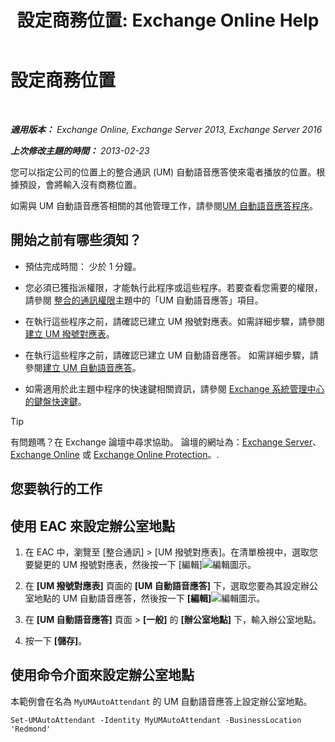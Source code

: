 ﻿---
title: '設定商務位置: Exchange Online Help'
TOCTitle: 設定商務位置
ms:assetid: 19bbc20d-d11e-4e75-9bb4-c5d85cf17fc5
ms:mtpsurl: https://technet.microsoft.com/zh-tw/library/Ee423540(v=EXCHG.150)
ms:contentKeyID: 52062234
ms.date: 05/23/2018
mtps_version: v=EXCHG.150
ms.translationtype: MT
---

# 設定商務位置

 

_**適用版本：** Exchange Online, Exchange Server 2013, Exchange Server 2016_

_**上次修改主題的時間：** 2013-02-23_

您可以指定公司的位置上的整合通訊 (UM) 自動語音應答使來電者播放的位置。根據預設，會將輸入沒有商務位置。

如需與 UM 自動語音應答相關的其他管理工作，請參閱[UM 自動語音應答程序](https://docs.microsoft.com/zh-tw/exchange/voice-mail-unified-messaging/automatically-answer-and-route-calls/um-auto-attendant-procedures)。

## 開始之前有哪些須知？

  - 預估完成時間： 少於 1 分鐘。

  - 您必須已獲指派權限，才能執行此程序或這些程序。若要查看您需要的權限，請參閱 [整合的通訊權限](unified-messaging-permissions-exchange-2013-help.md)主題中的「UM 自動語音應答」項目。

  - 在執行這些程序之前，請確認已建立 UM 撥號對應表。如需詳細步驟，請參閱[建立 UM 撥號對應表](https://docs.microsoft.com/zh-tw/exchange/voice-mail-unified-messaging/connect-voice-mail-system/create-um-dial-plan)。

  - 在執行這些程序之前，請確認已建立 UM 自動語音應答。 如需詳細步驟，請參閱[建立 UM 自動語音應答](create-a-um-auto-attendant-exchange-2013-help.md)。

  - 如需適用於此主題中程序的快速鍵相關資訊，請參閱 [Exchange 系統管理中心的鍵盤快速鍵](keyboard-shortcuts-in-the-exchange-admin-center-exchange-online-protection-help.md)。


> [!TIP]  
> 有問題嗎？在 Exchange 論壇中尋求協助。 論壇的網址為：<a href="https://go.microsoft.com/fwlink/p/?linkid=60612">Exchange Server</a>、 <a href="https://go.microsoft.com/fwlink/p/?linkid=267542">Exchange Online</a> 或 <a href="https://go.microsoft.com/fwlink/p/?linkid=285351">Exchange Online Protection</a>。.




## 您要執行的工作

## 使用 EAC 來設定辦公室地點

1.  在 EAC 中，瀏覽至 \[整合通訊\] \> \[UM 撥號對應表\]。在清單檢視中，選取您要變更的 UM 撥號對應表，然後按一下 \[編輯\]![編輯圖示](images/JJ218640.6f53ccb2-1f13-4c02-bea0-30690e6ea71d(EXCHG.150).gif "編輯圖示")。

2.  在 **\[UM 撥號對應表\]** 頁面的 **\[UM 自動語音應答\]** 下，選取您要為其設定辦公室地點的 UM 自動語音應答，然後按一下 **\[編輯\]**![編輯圖示](images/JJ218640.6f53ccb2-1f13-4c02-bea0-30690e6ea71d(EXCHG.150).gif "編輯圖示")。

3.  在 **\[UM 自動語音應答\]** 頁面 \> **\[一般\]** 的 **\[辦公室地點\]** 下，輸入辦公室地點。

4.  按一下 **\[儲存\]**。

## 使用命令介面來設定辦公室地點

本範例會在名為 `MyUMAutoAttendant` 的 UM 自動語音應答上設定辦公室地點。

    Set-UMAutoAttendant -Identity MyUMAutoAttendant -BusinessLocation 'Redmond'

